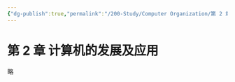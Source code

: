 ```yaml
---
{"dg-publish":true,"permalink":"/200-Study/Computer Organization/第 2 章 计算机的发展及应用/","noteIcon":""}
---
```



# 第 2 章 计算机的发展及应用

略
